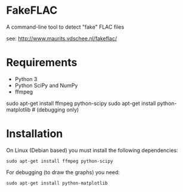 FakeFLAC
========

A command-line tool to detect "fake" FLAC files

see: http://www.maurits.vdschee.nl/fakeflac/

# Requirements

- Python 3
- Python SciPy and NumPy
- ffmpeg

sudo apt-get install ffmpeg python-scipy
sudo apt-get install python-matplotlib # (debugging only)

# Installation

On Linux (Debian based) you must install the following dependencies:

    sudo apt-get install ffmpeg python-scipy

For debugging (to draw the graphs) you need:

    sudo apt-get install python-matplotlib
    
